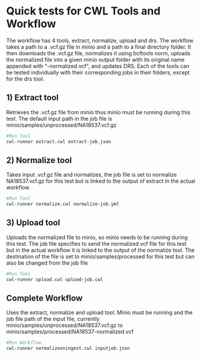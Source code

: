# Quick tests for CWL Tools and Workflow
The workflow has 4 tools, extract, normalize, upload and drs. The workflow takes a path to a .vcf.gz file in minio and a path to a final directory folder. It then downloads the .vcf.gz file, normalizes it using bcftools norm, uploads the normalized file into a given minio output folder with its original name appended with "-normalized.vcf", and updates DRS. Each of the tools can be tested individually with their corresponding jobs in their folders, except for the drs tool.
## 1) Extract tool
Retrieves the .vcf.gz file from minio thus minio must be running during this test. The default input path in the job file is minio/samples/unprocessed/NA18537.vcf.gz
```bash
#Run Tool
cwl-runner extract.cwl extract-job.json
```
## 2) Normalize tool
Takes input .vcf.gz file and normalizes, the job file is set to normalize NA18537.vcf.gz for this test but is linked to the output of extract in the actual workflow.
```bash
#Run Tool
cwl-runner normalize.cwl normalize-job.yml
```
## 3) Upload tool
Uploads the normalized file to minio, so minio needs to be running during this test. The job file specifies to send the normalized.vcf file for this test but in the actual workflow it is linked to the output of the normalize tool. The destination of the file is set to minio/samples/processed for this test but can also be changed from the job file
```bash
#Run Tool
cwl-runner upload.cwl upload-job.cwl
```
## Complete Workflow
Uses the extract, normalize and upload tool. Minio must be running and the job file path of the input file, currently minio/samples/unprocessed/NA18537.vcf.gz to minio/samples/processed/NA18537-normalized.vcf
```bash
#Run Workflow
cwl-runner normalizeoningest.cwl inputjob.json
```